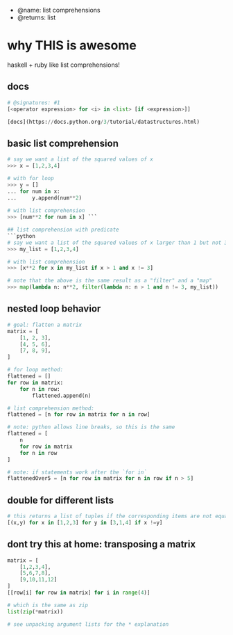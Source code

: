 - @name: list comprehensions
- @returns: list

# why THIS is awesome

haskell + ruby like list comprehensions!

## docs
```python
# @signatures: #1
[<operator expression> for <i> in <list> [if <expression>]]

[docs](https://docs.python.org/3/tutorial/datastructures.html)
```

## basic list comprehension
```python
# say we want a list of the squared values of x
>>> x = [1,2,3,4]

# with for loop
>>> y = []
... for num in x:
...     y.append(num**2)
 
# with list comprehension
>>> [num**2 for num in x] ```

## list comprehension with predicate
```python
# say we want a list of the squared values of x larger than 1 but not 3
>>> my_list = [1,2,3,4]

# with list comprehension
>>> [x**2 for x in my_list if x > 1 and x != 3]

# note that the above is the same result as a "filter" and a "map"
>>> map(lambda n: n**2, filter(lambda n: n > 1 and n != 3, my_list))
```

## nested loop behavior
```python
# goal: flatten a matrix
matrix = [
    [1, 2, 3],
    [4, 5, 6],
    [7, 8, 9],
]

# for loop method: 
flattened = []
for row in matrix:
    for n in row:
        flattened.append(n)

# list comprehension method: 
flattened = [n for row in matrix for n in row]

# note: python allows line breaks, so this is the same
flattened = [
    n
    for row in matrix
    for n in row
]

# note: if statements work after the `for in`
flattenedOver5 = [n for row in matrix for n in row if n > 5]
```

## double for different lists

```python
# this returns a list of tuples if the corresponding items are not equal
[(x,y) for x in [1,2,3] for y in [3,1,4] if x !=y]
```

## dont try this at home: transposing a matrix
```python
matrix = [
    [1,2,3,4],
    [5,6,7,8],
    [9,10,11,12]
]
[[row[i] for row in matrix] for i in range(4)]

# which is the same as zip
list(zip(*matrix))

# see unpacking argument lists for the * explanation
```
